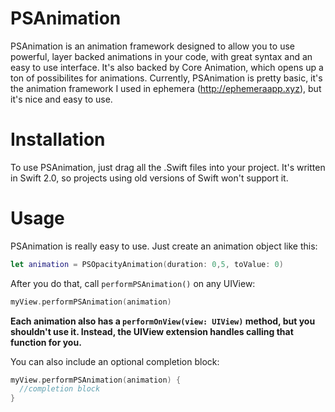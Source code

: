 # PSAnimation
PSAnimation is an animation framework designed to allow you to use powerful, layer backed animations in your code, with great syntax and an easy to use interface. It's also backed by Core Animation, which opens up a ton of possibilites for animations. Currently, PSAnimation is pretty basic, it's the animation framework I used in ephemera (http://ephemeraapp.xyz), but it's nice and easy to use.

# Installation
To use PSAnimation, just drag all the .Swift files into your project. It's written in Swift 2.0, so projects using old versions of Swift won't support it.

# Usage
PSAnimation is really easy to use. Just create an animation object like this: 

```Swift
let animation = PSOpacityAnimation(duration: 0,5, toValue: 0)
```

After you do that, call `performPSAnimation()` on any UIView:

```Swift
myView.performPSAnimation(animation)
```

**Each animation also has a `performOnView(view: UIView)` method, but you shouldn't use it. Instead, the UIView extension handles calling that function for you.**

You can also include an optional completion block:

```Swift
myView.performPSAnimation(animation) {
  //completion block
}
```
